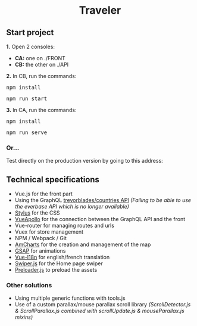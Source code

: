 <h1 align="center">Traveler</h1>

<h2>Start project</h2>

<p>
  <b>1.</b> Open 2 consoles:
  <ul>
    <li><b>CA:</b> one on ./FRONT</li>
    <li><b>CB:</b> the other on ./API</li>
  </ul>
</p>

<p>
  <b>2.</b> In CB, run the commands:
  <pre>npm install</pre>
  <pre>npm run start</pre>
</p>

<p>
  <b>3.</b> In CA, run the commands:
  <pre>npm install</pre>
  <pre>npm run serve</pre>
</p>

<h3>Or...</h3>

<p>Test directly on the production version by going to this address: <a href="https://traveler.jeremylecler.fr/" target="_blank"></a></p>

<h2>Technical specifications</h2>

<ul>
  <li>Vue.js for the front part</li>
  <li>Using the GraphQL <a href="https://github.com/trevorblades/countries" target="_blank">trevorblades/countries API</a> <i>(Failing to be able to use the everbase API which is no longer available)</i></li>
  <li><a href="https://stylus-lang.com/" target="_blank">Stylus</a> for the CSS</li>
  <li><a href="https://apollo.vuejs.org/" target="_blank">VueApollo</a> for the connection between the GraphQL API and the front</li>
  <li>Vue-router for managing routes and urls</li>
  <li>Vuex for store management</li>
  <li>NPM / Webpack / Git</li>
  <li><a href="https://www.amcharts.com/" target="_blank">AmCharts</a> for the creation and management of the map</li>
  <li><a href="https://greensock.com/gsap/" target="_blank">GSAP</a> for animations</li>
  <li><a href="https://kazupon.github.io/vue-i18n/" target="_blank">Vue-I18n</a> for english/french translation</li>
  <li><a href="https://swiperjs.com/" target="_blank">Swiper.js</a> for the Home page swiper</li>
  <li><a href="https://www.npmjs.com/package/preloader" target="_blank">Preloader.js</a> to preload the assets</li>
</ul>

<h3>Other solutions</h3>

<ul>
  <li>Using multiple generic functions with tools.js</li>
  <li>Use of a custom parallax/mouse parallax scroll library <i>(ScrollDetector.js & ScrollParallax.js combined with scrollUpdate.js & mouseParallax.js mixins)</i></li>
</ul>

